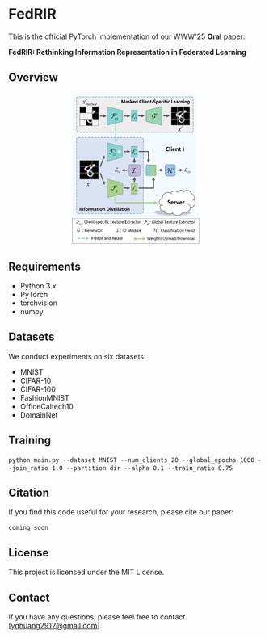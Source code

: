 # FedRIR

This is the official PyTorch implementation of our WWW'25 **Oral** paper:

**FedRIR: Rethinking Information Representation in Federated Learning**

## Overview
<p align="center">
  <img src="assets/overview.png" width="50%" alt="Overview">
</p>

## Requirements
- Python 3.x
- PyTorch
- torchvision
- numpy

## Datasets
We conduct experiments on six datasets:
- MNIST
- CIFAR-10
- CIFAR-100
- FashionMNIST 
- OfficeCaltech10
- DomainNet

## Training
```
python main.py --dataset MNIST --num_clients 20 --global_epochs 1000 --join_ratio 1.0 --partition dir --alpha 0.1 --train_ratio 0.75
```

## Citation
If you find this code useful for your research, please cite our paper:
```
coming soon
```

## License
This project is licensed under the MIT License.

## Contact
If you have any questions, please feel free to contact [yqhuang2912@gmail.com].
